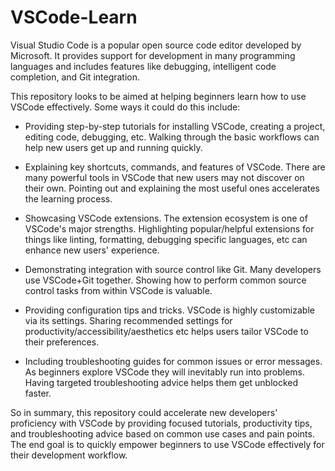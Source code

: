 # VSCode-Learn


Visual Studio Code is a popular open source code editor developed by Microsoft. It provides support for development in many programming languages and includes features like debugging, intelligent code completion, and Git integration. 

This repository looks to be aimed at helping beginners learn how to use VSCode effectively. Some ways it could do this include:

- Providing step-by-step tutorials for installing VSCode, creating a project, editing code, debugging, etc. Walking through the basic workflows can help new users get up and running quickly.

- Explaining key shortcuts, commands, and features of VSCode. There are many powerful tools in VSCode that new users may not discover on their own. Pointing out and explaining the most useful ones accelerates the learning process.

- Showcasing VSCode extensions. The extension ecosystem is one of VSCode's major strengths. Highlighting popular/helpful extensions for things like linting, formatting, debugging specific languages, etc can enhance new users' experience. 

- Demonstrating integration with source control like Git. Many developers use VSCode+Git together. Showing how to perform common source control tasks from within VSCode is valuable.

- Providing configuration tips and tricks. VSCode is highly customizable via its settings. Sharing recommended settings for productivity/accessibility/aesthetics etc helps users tailor VSCode to their preferences.

- Including troubleshooting guides for common issues or error messages. As beginners explore VSCode they will inevitably run into problems. Having targeted troubleshooting advice helps them get unblocked faster.

So in summary, this repository could accelerate new developers' proficiency with VSCode by providing focused tutorials, productivity tips, and troubleshooting advice based on common use cases and pain points. The end goal is to quickly empower beginners to use VSCode effectively for their development workflow.

